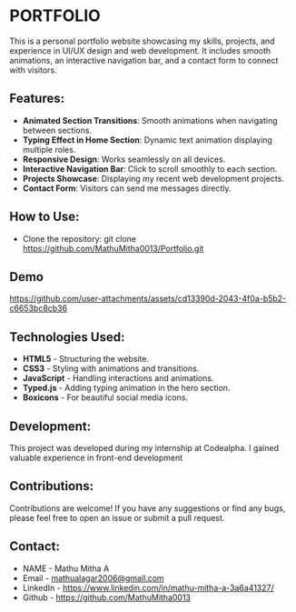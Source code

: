 
# PORTFOLIO
This is a personal portfolio website showcasing my skills, projects, and experience in UI/UX design and web development. It includes smooth animations, an interactive navigation bar, and a contact form to connect with visitors.

## Features:


- **Animated Section Transitions**: Smooth animations when navigating between sections.
- **Typing Effect in Home Section**: Dynamic text animation displaying multiple roles.
- **Responsive Design**: Works seamlessly on all devices.
- **Interactive Navigation Bar**: Click to scroll smoothly to each section.
- **Projects Showcase**: Displaying my recent web development projects.
- **Contact Form**: Visitors can send me messages directly.

## How to Use:

- Clone the repository:
git clone https://github.com/MathuMitha0013/Portfolio.git


## Demo

https://github.com/user-attachments/assets/cd13390d-2043-4f0a-b5b2-c6653bc8cb36









## Technologies Used:
- **HTML5** - Structuring the website.
- **CSS3** - Styling with animations and transitions.
- **JavaScript** - Handling interactions and animations.
- **Typed.js** - Adding typing animation in the hero section.
- **Boxicons** - For beautiful social media icons.

## Development:

This project was developed during my internship at Codealpha. I gained valuable experience in front-end development  
## Contributions:

Contributions are welcome! If you have any suggestions or find any bugs, please feel free to open an issue or submit a pull request.

## Contact:

* NAME - Mathu Mitha A
* Email - mathualagar2006@gmail.com
* LinkedIn -  https://www.linkedin.com/in/mathu-mitha-a-3a6a41327/
* Github - https://github.com/MathuMitha0013
